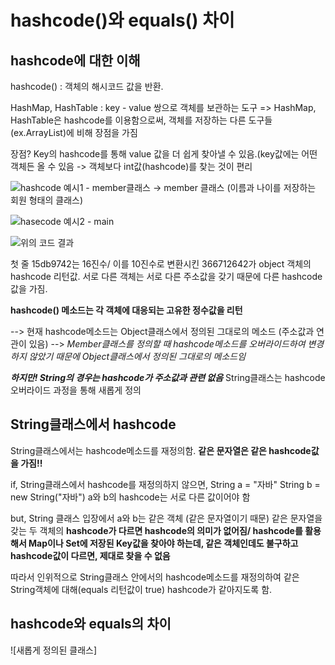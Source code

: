 hashcode()와 equals() 차이
===

hashcode에 대한 이해
---

hashcode() : 객체의 해시코드 값을 반환. 

HashMap, HashTable : key - value 쌍으로 객체를 보관하는 도구
=> HashMap, HashTable은 hashcode를 이용함으로써, 객체를 저장하는 다른 도구들(ex.ArrayList)에 비해 장점을 가짐

장점?
Key의 hashcode를 통해 value 값을 더 쉽게 찾아낼 수 있음.(key값에는 어떤 객체든 올 수 있음 -> 객체보다 int값(hashcode)를 찾는 것이 편리


![hashcode 예시1 - member클래스](https://mblogthumb-phinf.pstatic.net/MjAxNzAyMDhfOCAg/MDAxNDg2NTI0MDI0Nzg2.IcNAK9PbIw5_uRfo-IBOUqNQMvHNNeSMhM7IPyV6elsg.0YMyQLWAdDIDkluOw7Viu51JQvi4PBiGWS_9lFFgea4g.PNG.travelmaps/Member.PNG?type=w800)
-> member 클래스 (이름과 나이를 저장하는 회원 형태의 클래스)

![hasecode 예시2 - main](https://mblogthumb-phinf.pstatic.net/MjAxNzAyMDhfMjk5/MDAxNDg2NTI0MDgzMDM5.dpcY_2VPRYVmZ629dsVnLd96_fw3P-s_4yfbUgGO7Jkg.YDJrHZMkJITuvinX1FkdWt0KOOy5e48cOT7cBh-jnqcg.PNG.travelmaps/result.PNG?type=w800)

![위의 코드 결과](https://mblogthumb-phinf.pstatic.net/MjAxNzAyMDhfMjE0/MDAxNDg2NTI0MTE3OTMx._IkJgXq0WvdEvRy7-dUbs2L0OR4JY49IqgRNVCDjNDUg.lvzdOa_landfdLUYJIJWGhSPL-tf5z8dfrA7GUTi8UYg.PNG.travelmaps/result1.PNG?type=w800)

첫 줄 15db9742는 16진수/ 이를 10진수로 변환시킨 366712642가 object 객체의 hashcode 리턴값.
서로 다른 객체는 서로 다른 주소값을 갖기 때문에 다른 hashcode 값을 가짐.

__hashcode() 메소드는 각 객체에 대응되는 고유한 정수값을 리턴__

--> 현재 hashcode메소드는 Object클래스에서 정의된 그대로의 메소드 (주소값과 연관이 있음)
--> _Member클래스를 정의할 때 hashcode메소드를 오버라이드하여 변경하지 않았기 때문에 Object클래스에서 정의된 그대로의 메소드임_

___하지만! String의 경우는 hashcode가 주소값과 관련 없음___
String클래스는 hashcode 오버라이드 과정을 통해 새롭게 정의

String클래스에서 hashcode
---

String클래스에서는 hashcode메소드를 재정의함.
__같은 문자열은 같은 hashcode값을 가짐!!__

if, String클래스에서 hashcode를 재정의하지 않으면, 
String a = "자바"
String b = new String("자바")
a와 b의 hashcode는 서로 다른 값이어야 함

but,
String 클래스 입장에서 a와 b는 같은 객체 (같은 문자열이기 때문)
같은 문자열을 갖는 두 객체의 __hashcode가 다르면 hashcode의 의미가 없어짐/ hashcode를 활용해서 Map이나 Set에 저장된 Key값을 찾아야 하는데,
같은 객체인데도 불구하고 hashcode값이 다르면, 제대로 찾을 수 없음__

따라서 인위적으로 String클래스 안에서의 hashcode메소드를 재정의하여 같은 String객체에 대해(equals 리턴값이 true) hashcode가 같아지도록 함.

hashcode와 equals의 차이
---

![새롭게 정의된 클래스]



